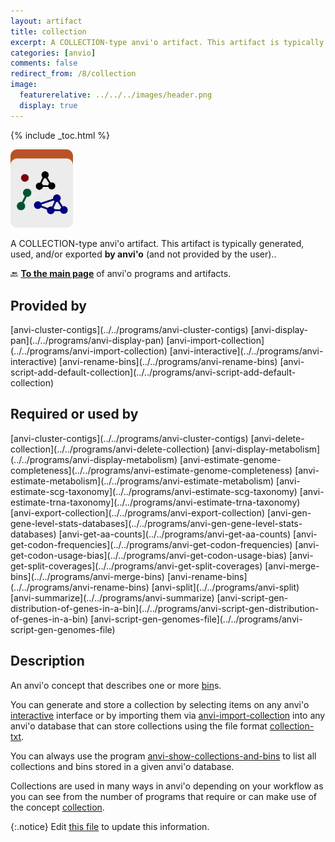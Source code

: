 ```yaml
---
layout: artifact
title: collection
excerpt: A COLLECTION-type anvi'o artifact. This artifact is typically generated, used, and/or exported by anvi'o (and not provided by the user)..
categories: [anvio]
comments: false
redirect_from: /8/collection
image:
  featurerelative: ../../../images/header.png
  display: true
---
```



{% include _toc.html %}


<img src="../../images/icons/COLLECTION.png" alt="COLLECTION" style="width:100px; border:none" />

A COLLECTION-type anvi'o artifact. This artifact is typically generated, used, and/or exported **by anvi'o** (and not provided by the user)..

🔙 **[To the main page](../../)** of anvi'o programs and artifacts.

## Provided by


<p style="text-align: left" markdown="1"><span class="artifact-p">[anvi-cluster-contigs](../../programs/anvi-cluster-contigs)</span> <span class="artifact-p">[anvi-display-pan](../../programs/anvi-display-pan)</span> <span class="artifact-p">[anvi-import-collection](../../programs/anvi-import-collection)</span> <span class="artifact-p">[anvi-interactive](../../programs/anvi-interactive)</span> <span class="artifact-p">[anvi-rename-bins](../../programs/anvi-rename-bins)</span> <span class="artifact-p">[anvi-script-add-default-collection](../../programs/anvi-script-add-default-collection)</span></p>


## Required or used by


<p style="text-align: left" markdown="1"><span class="artifact-r">[anvi-cluster-contigs](../../programs/anvi-cluster-contigs)</span> <span class="artifact-r">[anvi-delete-collection](../../programs/anvi-delete-collection)</span> <span class="artifact-r">[anvi-display-metabolism](../../programs/anvi-display-metabolism)</span> <span class="artifact-r">[anvi-estimate-genome-completeness](../../programs/anvi-estimate-genome-completeness)</span> <span class="artifact-r">[anvi-estimate-metabolism](../../programs/anvi-estimate-metabolism)</span> <span class="artifact-r">[anvi-estimate-scg-taxonomy](../../programs/anvi-estimate-scg-taxonomy)</span> <span class="artifact-r">[anvi-estimate-trna-taxonomy](../../programs/anvi-estimate-trna-taxonomy)</span> <span class="artifact-r">[anvi-export-collection](../../programs/anvi-export-collection)</span> <span class="artifact-r">[anvi-gen-gene-level-stats-databases](../../programs/anvi-gen-gene-level-stats-databases)</span> <span class="artifact-r">[anvi-get-aa-counts](../../programs/anvi-get-aa-counts)</span> <span class="artifact-r">[anvi-get-codon-frequencies](../../programs/anvi-get-codon-frequencies)</span> <span class="artifact-r">[anvi-get-codon-usage-bias](../../programs/anvi-get-codon-usage-bias)</span> <span class="artifact-r">[anvi-get-split-coverages](../../programs/anvi-get-split-coverages)</span> <span class="artifact-r">[anvi-merge-bins](../../programs/anvi-merge-bins)</span> <span class="artifact-r">[anvi-rename-bins](../../programs/anvi-rename-bins)</span> <span class="artifact-r">[anvi-split](../../programs/anvi-split)</span> <span class="artifact-r">[anvi-summarize](../../programs/anvi-summarize)</span> <span class="artifact-r">[anvi-script-gen-distribution-of-genes-in-a-bin](../../programs/anvi-script-gen-distribution-of-genes-in-a-bin)</span> <span class="artifact-r">[anvi-script-gen-genomes-file](../../programs/anvi-script-gen-genomes-file)</span></p>


## Description

An anvi'o concept that describes one or more <span class="artifact-n">[bin](/help/8/artifacts/bin)</span>s.

You can generate and store a collection by selecting items on any anvi'o <span class="artifact-n">[interactive](/help/8/artifacts/interactive)</span> interface or by importing them via <span class="artifact-p">[anvi-import-collection](/help/8/programs/anvi-import-collection)</span> into any anvi'o database that can store collections using the file format <span class="artifact-n">[collection-txt](/help/8/artifacts/collection-txt)</span>.

You can always use the program <span class="artifact-p">[anvi-show-collections-and-bins](/help/8/programs/anvi-show-collections-and-bins)</span> to list all collections and bins stored in a given anvi'o database.

Collections are used in many ways in anvi'o depending on your workflow as you can see from the number of programs that require or can make use of the concept <span class="artifact-n">[collection](/help/8/artifacts/collection)</span>.


{:.notice}
Edit [this file](https://github.com/merenlab/anvio/tree/master/anvio/docs/artifacts/collection.md) to update this information.

